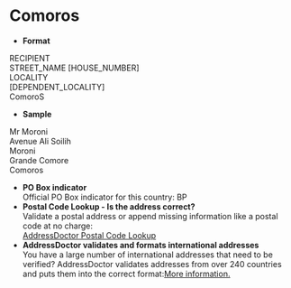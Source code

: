 Comoros
=======

- **Format**

RECIPIENT  
STREET_NAME [HOUSE_NUMBER]  
LOCALITY  
[DEPENDENT_LOCALITY]  
ComoroS
- **Sample**

Mr Moroni  
Avenue Ali Soilih  
Moroni  
Grande Comore  
Comoros
- **PO Box indicator**  
Official PO Box indicator for this country: BP
- **Postal Code Lookup - Is the address correct?**  
Validate a postal address or append missing information like a postal code at no charge:  
[AddressDoctor Postal Code Lookup](http://lookup.addressdoctor.com/lookup/default.aspx?lang=en&country=COM)
- **AddressDoctor validates and formats international addresses**  
You have a large number of international addresses that need to be verified? AddressDoctor validates addresses from over 240 countries and puts them into the correct format:[More information.](index.php?id=31&L=1)